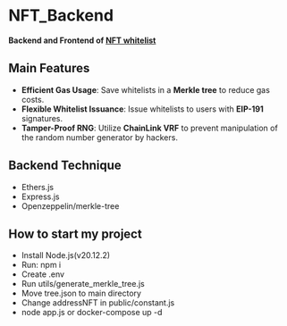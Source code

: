 # NFT_Backend

**Backend and Frontend of [NFT whitelist](https://github.com/nghdavid/NFT)**

## Main Features

- **Efficient Gas Usage**: Save whitelists in a **Merkle tree** to reduce gas costs.
- **Flexible Whitelist Issuance**: Issue whitelists to users with **EIP-191** signatures.
- **Tamper-Proof RNG**: Utilize **ChainLink VRF** to prevent manipulation of the random number generator by hackers.

## Backend Technique
- Ethers.js
- Express.js
- Openzeppelin/merkle-tree

## How to start my project
- Install Node.js(v20.12.2)
- Run: npm i
- Create .env
- Run utils/generate_merkle_tree.js
- Move tree.json to main directory
- Change addressNFT in public/constant.js
- node app.js or docker-compose up -d